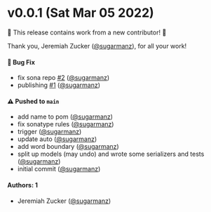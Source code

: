 # v0.0.1 (Sat Mar 05 2022)

:tada: This release contains work from a new contributor! :tada:

Thank you, Jeremiah Zucker ([@sugarmanz](https://github.com/sugarmanz)), for all your work!

#### 🐛 Bug Fix

- fix sona repo [#2](https://github.com/sugarmanz/package-json/pull/2) ([@sugarmanz](https://github.com/sugarmanz))
- publishing [#1](https://github.com/sugarmanz/package-json/pull/1) ([@sugarmanz](https://github.com/sugarmanz))

#### ⚠️ Pushed to `main`

- add name to pom ([@sugarmanz](https://github.com/sugarmanz))
- fix sonatype rules ([@sugarmanz](https://github.com/sugarmanz))
- trigger ([@sugarmanz](https://github.com/sugarmanz))
- update auto ([@sugarmanz](https://github.com/sugarmanz))
- add word boundary ([@sugarmanz](https://github.com/sugarmanz))
- split up models (may undo) and wrote some serializers and tests ([@sugarmanz](https://github.com/sugarmanz))
- initial commit ([@sugarmanz](https://github.com/sugarmanz))

#### Authors: 1

- Jeremiah Zucker ([@sugarmanz](https://github.com/sugarmanz))

